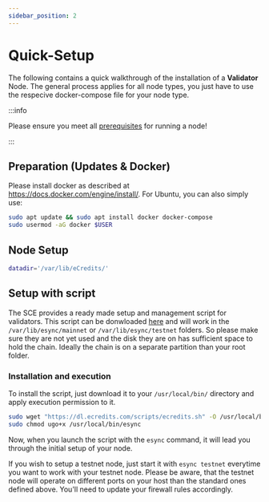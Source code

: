 ```yaml
---
sidebar_position: 2
---
```

# Quick-Setup

The following contains a quick walkthrough of the installation of a **Validator** Node. The general process applies for all node types, you just have to use the respecive docker-compose file for your node type.

:::info

Please ensure you meet all [prerequisites](/validators/node_setup.md#prerequisites) for running a node!

:::

## Preparation (Updates & Docker)

Please install docker as described at https://docs.docker.com/engine/install/. For 
Ubuntu, you can also simply use:

```bash
sudo apt update && sudo apt install docker docker-compose
sudo usermod -aG docker $USER
```

## Node Setup

```bash
datadir='/var/lib/eCredits/'
```

## Setup with script

The SCE provides a ready made setup and management script for validators. This script can be donwloaded [here](https://dl.ecredits.com/scripts/ecredits.sh) and will work in the ```/var/lib/esync/mainnet``` or ```/var/lib/esync/testnet``` folders. So please make sure they are not yet used and the disk they are on has sufficient space to hold the chain. Ideally the chain is on a separate partition than your root folder.

### Installation and execution
To install the script, just download it to your ```/usr/local/bin/``` directory and apply execution permission to it.

```bash
sudo wget "https://dl.ecredits.com/scripts/ecredits.sh" -O /usr/local/bin/esync
sudo chmod ugo+x /usr/local/bin/esync
```

Now, when you launch the script with the ```esync``` command, it will lead you through the initial setup of your node.

If you wish to setup a testnet node, just start it with ```esync testnet``` everytime you want to work with your testnet node. Please be aware, that the testnet node will operate on different ports on your host than the standard ones defined above. You'll need to update your firewall rules accordingly.